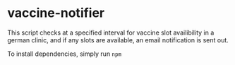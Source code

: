 # vaccine-notifier

This script checks at a specified interval for vaccine slot availibility in a german clinic, and if any slots are available, an email notification is sent out.

To install dependencies, simply run `npm`
